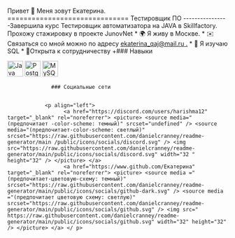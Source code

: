Привет 👋 Меня зовут Екатерина. ============================== Тестировщик ПО --------------- \-Завершила курс Тестировщик автоматизатора на JAVA в Skillfactory. Прохожу стажировку в проекте JunovNet * 🌍 Я живу в Москве. * ✉️Связаться со мной можно по адресу [ekaterina\_qaj@mail.ru .](mailto:ekaterina_qaj@mail.ru)[](mailto:ekaterina_qaj@mail.ru) * 🧠 Я изучаю SQL * 🤝Открыта к сотрудничеству +### Навыки 
<p align="left">
 <a href="https://www.oracle.com/java/" target="_blank" rel="noreferrer"><img src="https://raw.githubusercontent. com/danielcranney/readme-generator/main/public/icons/skills/java-colored.svg" width="36" height="36" alt="Java" /></a> <a href="https: //www.postgresql.org/" target="_blank" rel="noreferrer"><img src="https://raw.githubusercontent.com/danielcranney/readme-generator/main/public/icons/skills/postgresql -colored.svg" width="36" height="36" alt="PostgreSQL" /></a> <a href="https://www.mysql.com/" target="_blank" rel=" noreferrer"><img src="https://raw.githubusercontent.com/danielcranney/readme-generator/main/public/icons/skills/mysql-colored.svg" width="36" height="36" alt= "MySQL" /></a> 
                    </p>
                    
                  ### Социальные сети
                  
                   
                <p align="left"> 
                      <a href="https://discord.com/users/harishma12" target="_blank" rel="noreferrer"> <picture> <source media="(предпочитает -color-scheme: темный)" srcset="undefined" /> <source media="(предпочитает-color-scheme: светлый)" srcset="https://raw.githubusercontent.com/danielcranney/readme-generator/main /public/icons/socials/discord.svg" /> <img src="https://raw.githubusercontent.com/danielcranney/readme-generator/main/public/icons/socials/discord.svg" width="32 " height="32" /> </picture> </a> 
                      <a href="https://www.github.com/Екатерина" target="_blank" rel="noreferrer"> <picture> <source media ="(предпочитает-цветовую-схему: темный)" srcset="https://raw.githubusercontent.com/danielcranney/readme-generator/main/public/icons/socials/github-dark.svg" /> <source media ="(предпочитает цветовую схему: светлую)" srcset="https://raw.githubusercontent.com/danielcranney/readme-generator/main/public/icons/socials/github.svg" /> <img src=" https://raw.githubusercontent.com/danielcranney/readme-generator/main/public/icons/socials/github.svg" width="32" height="32" /> </picture> </a> </ р>
